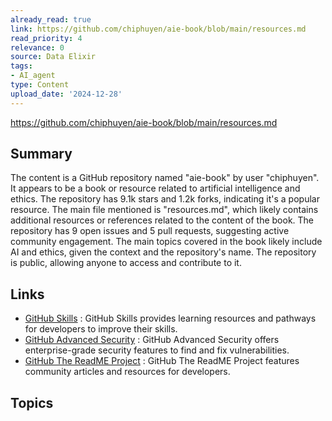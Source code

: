 ```yaml
---
already_read: true
link: https://github.com/chiphuyen/aie-book/blob/main/resources.md
read_priority: 4
relevance: 0
source: Data Elixir
tags:
- AI_agent
type: Content
upload_date: '2024-12-28'
---
```


https://github.com/chiphuyen/aie-book/blob/main/resources.md
## Summary

The content is a GitHub repository named "aie-book" by user "chiphuyen". It appears to be a book or resource related to artificial intelligence and ethics. The repository has 9.1k stars and 1.2k forks, indicating it's a popular resource. The main file mentioned is "resources.md", which likely contains additional resources or references related to the content of the book. The repository has 9 open issues and 5 pull requests, suggesting active community engagement. The main topics covered in the book likely include AI and ethics, given the context and the repository's name. The repository is public, allowing anyone to access and contribute to it.
## Links

- [GitHub Skills](https://skills.github.com) : GitHub Skills provides learning resources and pathways for developers to improve their skills.
- [GitHub Advanced Security](https://github.com/security/advanced-security) : GitHub Advanced Security offers enterprise-grade security features to find and fix vulnerabilities.
- [GitHub The ReadME Project](https://github.com/readme) : GitHub The ReadME Project features community articles and resources for developers.

## Topics